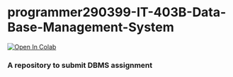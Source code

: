 # programmer290399-IT-403B-Data-Base-Management-System
[![Open In Colab](https://colab.research.google.com/assets/colab-badge.svg)](https://colab.research.google.com/github/programmer290399/IT-403B-Data-Base-Management-System/blob/master/dbms_lab_assignment.ipynb)

### A repository to submit DBMS assignment
